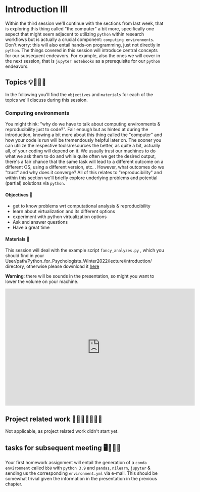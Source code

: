 # Introduction III

Within the third session we'll continue with the sections from last week, that is exploring this thing called "the computer" a bit more, specifically one aspect that might seem adjacent to utilizing `python` within research workflows but is actually a crucial component: `computing environments`. Don't worry: this will also entail hands-on programming, just not directly in `python`. The things covered in this session will introduce central concepts for our subsequent endeavors. For example, also the ones we will cover in the next session, that is `jupyter notebooks` as a prerequisite for our `python` endeavors.

## Topics 💡👨🏻‍🏫 

In the following you'll find the `objectives` and `materials` for each of the topics we'll discuss during this session.

### Computing environments
You might think: "why do we have to talk about computing environments & reproducibility just to code?". 
Fair enough but as hinted at during the introduction, knowing a bit more about this thing called the "computer" and how your code is run will be tremendously helpful later on. The sooner you can utilize the respective tools/resources the better, as quite a bit, actually all, of your coding will depend on it. We usually trust our machines to do what we ask them to do and while quite often we get the desired output, there's a fair chance that the same task will lead to a different outcome on a different OS, using a different version, etc. . However, what outcomes do we "trust" and why does it converge? All of this relates to "reproducibility" and within this section we'll briefly explore underlying problems and potential (partial) solutions via `python`.    

#### Objectives 📍
- get to know problems wrt computational analysis & reproducibility
- learn about virtualization and its different options
- experiment with python virtualization options
- Ask and answer questions
- Have a great time


#### Materials 📓
This session will deal with the example script `fancy_analyzes.py` , which you should find in your User/path/Python_for_Psychologists_Winter2022/lecture/introduction/ directory, otherwise please dowinload it [here](https://github.com/M-earnest/Python_for_Psychologists_Winter2022/blob/main/lecture/introduction/fancy_analyzes.py)

**Warning**: there will be sounds in the presentation, so might you want to lower the volume on your machine.

<iframe src="https://docs.google.com/presentation/d/1LcR-v9lpTCuPstdppge3vh5JMQ_i8zUXzieIE_OLyKY/edit#slide=id.g8074ffaf2c_0_0" frameborder="0" width="600" height="370" allowfullscreen="true" mozallowfullscreen="true" webkitallowfullscreen="true"></iframe>


## Project related work 🥼🧑🏿‍🔬👩🏻‍🔬

Not applicable, as project related work didn't start yet.

## tasks for subsequent meeting 🖥️✍🏽📖

Your first homework assignment will entail the generation of a `conda environment` called  `bb8` with `python 3.9` and `pandas`, `nilearn`, `jupyter` & sending us the corresponding `environment.yml` via e-mail. This should be somewhat trivial given the information in the presentation in the previous chapter.
